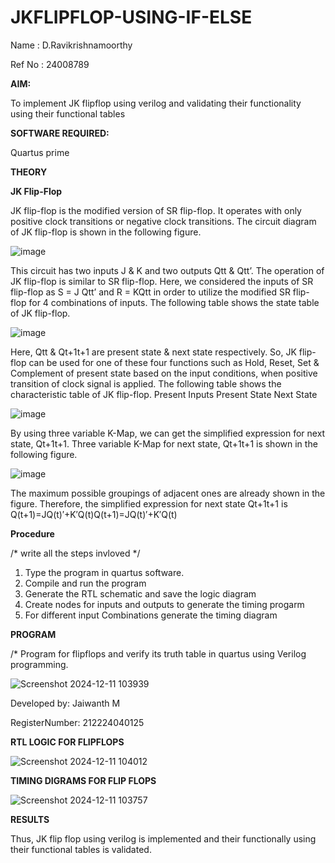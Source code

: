 # JKFLIPFLOP-USING-IF-ELSE

Name : D.Ravikrishnamoorthy

Ref No : 24008789

**AIM:** 

To implement  JK flipflop using verilog and validating their functionality using their functional tables

**SOFTWARE REQUIRED:**

Quartus prime

**THEORY**

**JK Flip-Flop**

JK flip-flop is the modified version of SR flip-flop. It operates with only positive clock transitions or negative clock transitions. The circuit diagram of JK flip-flop is shown in the following figure.

![image](https://github.com/naavaneetha/JKFLIPFLOP-USING-IF-ELSE/assets/154305477/a649c30b-232b-4558-b188-fd6c09845180)


This circuit has two inputs J & K and two outputs Qtt & Qtt’. The operation of JK flip-flop is similar to SR flip-flop. Here, we considered the inputs of SR flip-flop as S = J Qtt’ and R = KQtt in order to utilize the modified SR flip-flop for 4 combinations of inputs. The following table shows the state table of JK flip-flop.

![image](https://github.com/naavaneetha/JKFLIPFLOP-USING-IF-ELSE/assets/154305477/c4360742-e8a8-4937-b089-c46c0433f9a3)

 
Here, Qtt & Qt+1t+1 are present state & next state respectively. So, JK flip-flop can be used for one of these four functions such as Hold, Reset, Set & Complement of present state based on the input conditions, when positive transition of clock signal is applied. The following table shows the characteristic table of JK flip-flop. Present Inputs Present State Next State
 
![image](https://github.com/naavaneetha/JKFLIPFLOP-USING-IF-ELSE/assets/154305477/6c275261-a6d5-4c37-a3a7-1e88ca11c4cd)

By using three variable K-Map, we can get the simplified expression for next state, Qt+1t+1. Three variable K-Map for next state, Qt+1t+1 is shown in the following figure.
 
![image](https://github.com/naavaneetha/JKFLIPFLOP-USING-IF-ELSE/assets/154305477/5174f41b-0ce0-4329-a372-6d1943ea6673)

The maximum possible groupings of adjacent ones are already shown in the figure. Therefore, the simplified expression for next state Qt+1t+1 is Q(t+1)=JQ(t)′+K′Q(t)Q(t+1)=JQ(t)′+K′Q(t)

**Procedure**

/* write all the steps invloved */

1. Type the program in quartus software.
2. Compile and run the program
3. Generate the RTL schematic and save the logic diagram
4. Create nodes for inputs and outputs to generate the timing progarm
5. For different input Combinations generate the timing diagram

**PROGRAM**

/* Program for flipflops and verify its truth table in quartus using Verilog programming.

![Screenshot 2024-12-11 103939](https://github.com/user-attachments/assets/ad990c5a-19b8-4677-b06f-26e462c052b4)



Developed by: Jaiwanth M

RegisterNumber: 212224040125

**RTL LOGIC FOR FLIPFLOPS**

![Screenshot 2024-12-11 104012](https://github.com/user-attachments/assets/a001a7b6-ffa2-44b1-9ee1-dee7b31eb907)


**TIMING DIGRAMS FOR FLIP FLOPS**

![Screenshot 2024-12-11 103757](https://github.com/user-attachments/assets/cf19ed82-a2f0-4bb4-b9a0-2faa13c14c47)


**RESULTS**

Thus, JK flip flop using verilog is implemented and their functionally using their functional tables is validated.
